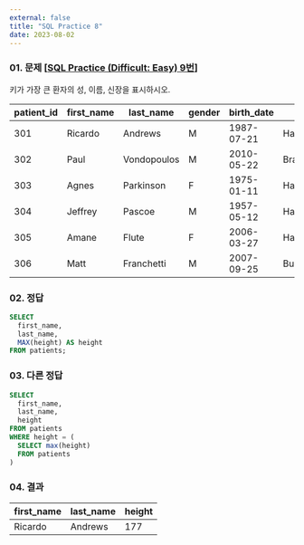 ```yaml
---
external: false
title: "SQL Practice 8"
date: 2023-08-02
---
```


### 01. 문제 [[SQL Practice (Difficult: Easy) 9번](https://www.sql-practice.com/)]

키가 가장 큰 환자의 성, 이름, 신장을 표시하시오.

| patient_id | first_name | last_name   | gender | birth_date | city       | province_id | allergies   | height | weight |
|------------|------------|-------------|--------|------------|------------|-------------|-------------|--------|--------|
| 301        | Ricardo    | Andrews     | M      | 1987-07-21 | Hamilton   | ON          | NULL        | 177    | 112    |
| 302        | Paul       | Vondopoulos | M      | 2010-05-22 | Brantford  | ON          | NULL        | 107    | 36     |
| 303        | Agnes      | Parkinson   | F      | 1975-01-11 | Hamilton   | ON          | Sulfa Drugs | 158    | 47     |
| 304        | Jeffrey    | Pascoe      | M      | 1957-05-12 | Hamilton   | ON          | Sulfa       | 174    | 84     |
| 305        | Amane      | Flute       | F      | 2006-03-27 | Hamilton   | ON          | NULL        | 130    | 48     |
| 306        | Matt       | Franchetti  | M      | 2007-09-25 | Burlington | ON          | Milk        | 157    | 60     |

### 02. 정답

```sql
SELECT
  first_name,
  last_name,
  MAX(height) AS height
FROM patients;
```

### 03. 다른 정답

```sql
SELECT
  first_name,
  last_name,
  height
FROM patients
WHERE height = (
  SELECT max(height)
  FROM patients
)
```

### 04. 결과

| first_name | last_name | height |
|------------|-----------|--------|
| Ricardo    | Andrews   | 177    |

